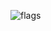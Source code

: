 ![flags](https://github.com/skors0nn/webFlags/assets/124265430/1455cf26-b739-49fc-9798-2e6d83096aa0)
